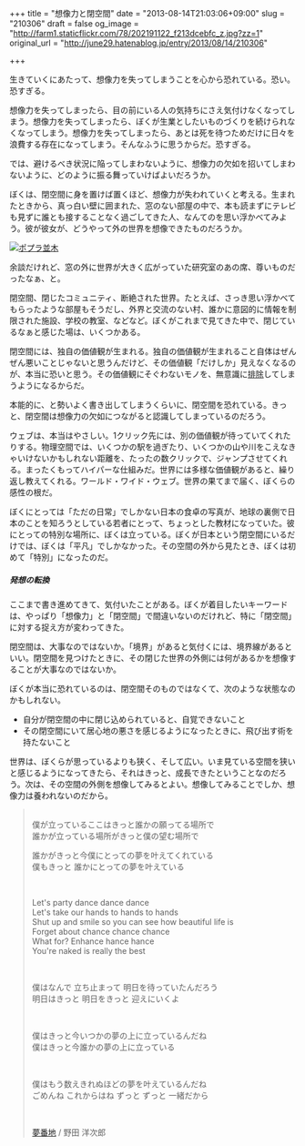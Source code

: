 +++
title = "想像力と閉空間"
date = "2013-08-14T21:03:06+09:00"
slug = "210306"
draft = false
og_image = "http://farm1.staticflickr.com/78/202191122_f213dcebfc_z.jpg?zz=1"
original_url = "http://june29.hatenablog.jp/entry/2013/08/14/210306"

+++

<p>生きていくにあたって、想像力を失ってしまうことを心から恐れている。恐い。恐すぎる。</p>
<p>想像力を失ってしまったら、目の前にいる人の気持ちにさえ気付けなくなってしまう。想像力を失ってしまったら、ぼくが生業としたいものづくりを続けられなくなってしまう。想像力を失ってしまったら、あとは死を待つためだけに日々を浪費する存在になってしまう。そんなふうに思うからだ。恐すぎる。</p>
<p>では、避けるべき状況に陥ってしまわないように、想像力の欠如を招いてしまわないように、どのように振る舞っていけばよいだろうか。</p>
<p>ぼくは、閉空間に身を置けば置くほど、想像力が失われていくと考える。生まれたときから、真っ白い壁に囲まれた、窓のない部屋の中で、本も読まずにテレビも見ずに誰とも接することなく過ごしてきた人、なんてのを思い浮かべてみよう。彼が彼女が、どうやって外の世界を想像できたものだろうか。</p>
<p><a href="http://www.flickr.com/photos/june29/202191122/" title="ポプラ並木 by june29, on Flickr"><img src="http://farm1.staticflickr.com/78/202191122_f213dcebfc_z.jpg?zz=1" alt="ポプラ並木"></a></p>
<p>余談だけれど、窓の外に世界が大きく広がっていた研究室のあの席、尊いものだったなぁ、と。</p>
<p>閉空間、閉じたコミュニティ、断絶された世界。たとえば、さっき思い浮かべてもらったような部屋もそうだし、外界と交流のない村、誰かに意図的に情報を制限された施設、学校の教室、などなど。ぼくがこれまで見てきた中で、閉じているなぁと感じた場は、いくつかある。</p>
<p>閉空間には、独自の価値観が生まれる。独自の価値観が生まれること自体はぜんぜん悪いことじゃないと思うんだけど、その価値観「だけしか」見えなくなるのが、本当に恐いと思う。その価値観にそぐわないモノを、無意識に<a class="keyword" href="http://d.hatena.ne.jp/keyword/%C7%D3%BD%FC">排除</a>してしまうようになるからだ。</p>
<p>本能的に、と勢いよく書き出してしまうくらいに、閉空間を恐れている。きっと、閉空間は想像力の欠如につながると認識してしまっているのだろう。</p>
<p>ウェブは、本当はやさしい。1クリック先には、別の価値観が待っていてくれたりする。物理空間では、いくつかの駅を過ぎたり、いくつかの山や川をこえなきゃいけないかもしれない距離を、たったの数クリックで、ジャンプさせてくれる。まったくもってハイパーな仕組みだ。世界には多様な価値観があると、繰り返し教えてくれる。ワールド・ワイド・ウェブ。世界の果てまで届く、ぼくらの感性の根だ。</p>
<p>ぼくにとっては「ただの日常」でしかない日本の食卓の写真が、地球の裏側で日本のことを知ろうとしている若者にとって、ちょっとした教材になっていた。彼にとっての特別な場所に、ぼくは立っている。ぼくが日本という閉空間にいるだけでは、ぼくは「平凡」でしかなかった。その空間の外から見たとき、ぼくは初めて「特別」になったのだ。</p>

<div class="section">
    <h5>発想の転換</h5>
    <p>ここまで書き進めてきて、気付いたことがある。ぼくが着目したいキーワードは、やっぱり「想像力」と「閉空間」で間違いないのだけれど、特に「閉空間」に対する捉え方が変わってきた。</p>
<p>閉空間は、大事なのではないか。「境界」があると気付くには、境界線があるといい。閉空間を見つけたときに、その閉じた世界の外側には何があるかを想像することが大事なのではないか。</p>
<p>ぼくが本当に恐れているのは、閉空間そのものではなくて、次のような状態なのかもしれない。</p>

<ul>
<li>自分が閉空間の中に閉じ込められていると、自覚できないこと</li>
<li>その閉空間にいて居心地の悪さを感じるようになったときに、飛び出す術を持たないこと</li>
</ul>
<p>世界は、ぼくらが思っているよりも狭く、そして広い。いま見ている空間を狭いと感じるようになってきたら、それはきっと、成長できたということなのだろう。次は、その空間の外側を想像してみるとよい。想像してみることでしか、想像力は養われないのだから。</p>
<p></p>
<blockquote>
<br>
僕が立っているここはきっと誰かの願ってる場所で<br>
誰かが立っている場所がきっと僕の望む場所で<br>
<p>誰かがきっと今僕にとっての夢を叶えてくれている<br>
僕もきっと 誰かにとっての夢を叶えている</p>
<br>
<p>Let's party dance dance dance<br>
Let's take our hands to hands to hands<br>
Shut up and smile so you can see how beautiful life is<br>
Forget about chance chance chance<br>
What for? Enhance hance hance<br>
You're naked is really the best</p>
<br>
<p>僕はなんで 立ち止まって 明日を待っていたんだろう<br>
明日はきっと 明日をきっと 迎えにいくよ</p>
<br>
<p>僕はきっと今いつかの夢の上に立っているんだね<br>
僕はきっと今誰かの夢の上に立っている</p>
<br>
<p>僕はもう数えきれぬほどの夢を叶えているんだね<br>
ごめんね これからはね ずっと ずっと 一緒だから</p>
<br>
<p><a class="keyword" href="http://d.hatena.ne.jp/keyword/%CC%B4%C8%D6%C3%CF">夢番地</a> / 野田 洋次郎<br>
</p>
</blockquote>

</div>
